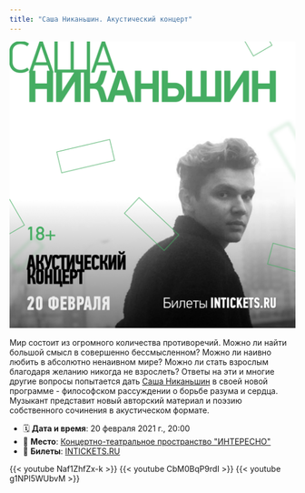```yaml
---
title: "Саша Никаньшин. Акустический концерт"
---
```


![poster](/images/poster.png)

Мир состоит из огромного количества противоречий. Можно ли найти большой смысл в совершенно бессмысленном? Можно ли наивно любить в абсолютно ненаивном мире? Можно ли стать взрослым благодаря желанию никогда не взрослеть? Ответы на эти и многие другие вопросы попытается дать [Саша Никаньшин](https://www.instagram.com/sashalands) в своей новой программе - философском рассуждении о борьбе разума и сердца. Музыкант представит новый авторский материал и поэзию собственного сочинения в акустическом формате.

- 🗓️ **Дата и время**: 20 февраля 2021 г., 20:00
- 📍 **Место**: [Концертно-театральное пространство "ИНТЕРЕСНО"](https://www.instagram.com/interesno.art)
- 🎫 **Билеты**: [INTICKETS.RU](https://interesno.intickets.ru/event/11686242)

{{< youtube Naf1ZhfZx-k >}}
{{< youtube CbM0BqP9rdI >}}
{{< youtube g1NPl5WUbvM >}}
